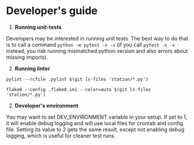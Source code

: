 # Developer's guide

1. **Running unit-tests**

Developers may be interested in running unit tests. The best way to do that is to call a command
`python -m pytest -s -v` (if you call `pytest -s -v` instead, you risk running mismatched python
version and also errors about missing imports).

2. **Running linter**

```
pylint --rcfile .pylint $(git ls-files 'station/*.py')
```

```
flake8 --config .flake8.ini --color=auto $(git ls-files 'station/*.py')
```

2. **Developer's environment**

You may want to set DEV_ENVIRONMENT variable in your setup. If set to 1, it will
enable debug logging and will use local files for crontab and config file.
Setting its value to 2 gets the same result, except not enabling debug logging,
which is useful for cleaner test runs.
